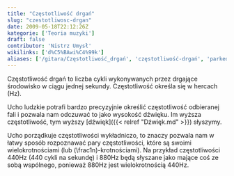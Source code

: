 ```yaml
---
title: "Częstotliwość drgań"
slug: "czestotliwosc-drgan"
date: 2009-05-18T22:12:26Z
kategorie: ['Teoria muzyki']
draft: false
contributor: 'Nistrz Umysł'
wikilinks: ['d%C5%BAwi%C4%99k']
aliases: ['/gitara/Częstotliwość_drgań', 'częstotliwość-drgań', 'parked/czestotliwosc']
---
```

Częstotliwość drgań to liczba cykli wykonywanych przez drgające
środowisko w ciągu jednej sekundy. Częstotliwość określa się w hercach
(Hz).

Ucho ludzkie potrafi bardzo precyzyjnie określić częstotliwość
odbieranej fali i pozwala nam odczuwać to jako wysokość dźwięku. Im
wyższa częstotliwość, tym wyższy [dźwięk]({{< relref "Dźwięk.md" >}}) słyszymy.

Ucho porządkuje częstotliwości wykładniczo, to znaczy pozwala nam w
łatwy sposób rozpoznawać pary częstotliwości, które są swoimi
wielokrotnościami (lub \(\frac1n\)-krotnościami). Na przykład
częstotliwości 440Hz (440 cykli na sekundę) i 880Hz będą słyszane jako
mające coś ze sobą wspólnego, ponieważ 880Hz jest wielokrotnością 440Hz.

